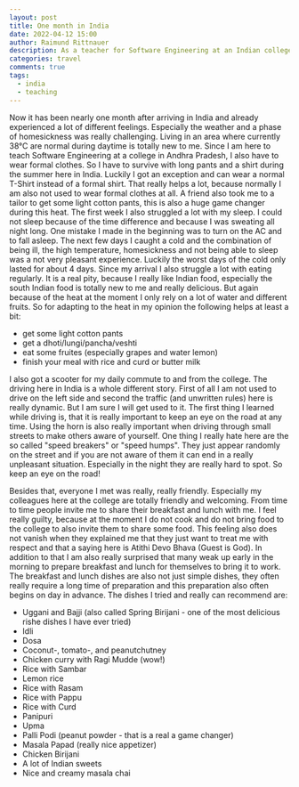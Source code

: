 ```yaml
---
layout: post
title: One month in India
date: 2022-04-12 15:00
author: Raimund Rittnauer
description: As a teacher for Software Engineering at an Indian college
categories: travel
comments: true
tags:
  - india
  - teaching
---
```


Now it has been nearly one month after arriving in India and already experienced a lot of different feelings. Especially the weather and a phase of homesickness was really
challenging. Living in an area where currently 38°C are normal during daytime is totally new to me. Since I am here to teach Software Engineering at a college in Andhra
Pradesh, I also have to wear formal clothes. So I have to survive with long pants and a shirt during the summer here in India. Luckily I got an exception and can wear a normal
T-Shirt instead of a formal shirt. That really helps a lot, because normally I am also not used to wear formal clothes at all. A friend also took me to a tailor to get some
light cotton pants, this is also a huge game changer during this heat. The first week I also struggled a lot with my sleep. I could not sleep because of the time difference
and because I was sweating all night long. One mistake I made in the beginning was to turn on the AC and to fall asleep. The next few days I caught a cold and the combination
of being ill, the high temperature, homesickness and not being able to sleep was a not very pleasant experience. Luckily the worst days of the cold only lasted for about 4
days. Since my arrival I also struggle a lot with eating regularly. It is a real pity, because I really like Indian food, especially the south Indian food is totally new to me
and really delicious. But again because of the heat at the moment I only rely on a lot of water and different fruits. So for adapting to the heat in my opinion the following
helps at least a bit:

- get some light cotton pants
- get a dhoti/lungi/pancha/veshti
- eat some fruites (especially grapes and water lemon)
- finish your meal with rice and curd or butter milk

I also got a scooter for my daily commute to and from the college. The driving here in India is a whole different story. First of all I am not used to drive on the left side
and second the traffic (and unwritten rules) here is really dynamic. But I am sure I will get used to it. The first thing I learned while driving is, that it is really
important to keep an eye on the road at any time. Using the horn is also really important when driving through small streets to make others aware of yourself. One thing I
really hate here are the so called "speed breakers" or "speed humps". They just appear randomly on the street and if you are not aware of them it can end in a really
unpleasant situation. Especially in the night they are really hard to spot. So keep an eye on the road!

Besides that, everyone I met was really, really friendly. Especially my colleagues here at the college are totally friendly and welcoming. From time to time people invite me
to share their breakfast and lunch with me. I feel really guilty, because at the moment I do not cook and do not bring food to the college to also invite them to share some
food. This feeling also does not vanish when they explained me that they just want to treat me with respect and that a saying here is Atithi Devo Bhava (Guest is God). In
addition to that I am also really surprised that many weak up early in the morning to prepare breakfast and lunch for themselves to bring it to work. The breakfast and lunch
dishes are also not just simple dishes, they often really require a long time of preparation and this preparation also often begins on day in advance. The dishes I tried and
really can recommend are:

- Uggani and Bajji (also called Spring Birijani - one of the most delicious rishe dishes I have ever tried)
- Idli
- Dosa
- Coconut-, tomato-, and peanutchutney
- Chicken curry with Ragi Mudde (wow!)
- Rice with Sambar
- Lemon rice
- Rice with Rasam
- Rice with Pappu
- Rice with Curd
- Panipuri
- Upma
- Palli Podi (peanut powder - that is a real a game changer)
- Masala Papad (really nice appetizer)
- Chicken Birijani
- A lot of Indian sweets
- Nice and creamy masala chai
